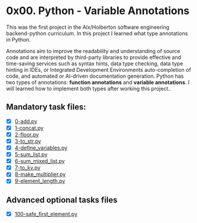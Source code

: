 # 0x00. Python - Variable Annotations
This was the first project in the Alx/Holberton software engineering backend-python curriculum. In this project I learned what type annotations in Python.

Annotations aim to improve the readability and understanding of source code and are interpreted by third-party libraries to provide effective and time-saving services such as syntax hints, data type checking, data type hinting in IDEs, or Integrated Development Environments auto-completion of code, and automated or AI-driven documentation generation. Python has two types of annotations: **function annotations** and **variable annotations**.
I will learned how to implement both types after working this project..

## Mandatory task files:
* [x] [0-add.py](./add.py)
* [x] [1-concat.py](./1-concat.py)
* [x] [2-floor.py](./2-floor.py)
* [x] [3-to_str.py](./3-to_str.py)
* [x] [4-define_variables.py](./4-define_variables.py)
* [x] [5-sum_list.py](./5-sum_list.py)
* [x] [6-sum_mixed_list.py](./6-sum_mixed_list.py)
* [x] [7-to_kv.py](./7-to_kv.py)
* [x] [8-make_multiplier.py](./8-make_multiplier.py)
* [x] [9-element_length.py](./9-element_length.py)

## Advanced optional tasks files
* [x] [100-safe_first_element.py](./100-safe_first_element.py)
